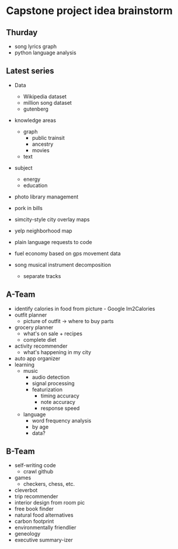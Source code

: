 
# Capstone project idea brainstorm

## Thurday

* song lyrics graph
* python language analysis


## Latest series

* Data
	* Wikipedia dataset
	* million song dataset
	* gutenberg

* knowledge areas
	* graph
		* public trainsit
		* ancestry
		* movies
	* text

* subject
	* energy
	* education

* photo library management
* pork in bills
* simcity-style city overlay maps
* yelp neighborhood map
* plain language requests to code
* fuel economy based on gps movement data
* song musical instrument decomposition
	* separate tracks

## A-Team

* identify calories in food from picture - Google Im2Calories
* outfit planner
	* picture of outfit -> where to buy parts
* grocery planner
	* what's on sale + recipes
	* complete diet
* activity recommender
	* what's happening in my city
* auto app organizer
* learning
	* music
		* audio detection
		* signal processing
		* featurization
			* timing accuracy
			* note accuracy
			* response speed
	* language
		* word frequency analysis
		* by age
		* data?

## B-Team

* self-writing code
	* crawl github
* games
	* checkers, chess, etc.
* cleverbot
* trip recommender
* interior design from room pic
* free book finder
* natural food alternatives
* carbon footprint
* environmentally friendlier
* geneology
* executive summary-izer